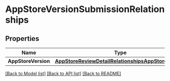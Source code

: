 # AppStoreVersionSubmissionRelationships

## Properties

Name | Type | Description | Notes
------------ | ------------- | ------------- | -------------
**AppStoreVersion** | [**AppStoreReviewDetailRelationshipsAppStoreVersion**](AppStoreReviewDetail_relationships_appStoreVersion.md) |  | [optional] 

[[Back to Model list]](../README.md#documentation-for-models) [[Back to API list]](../README.md#documentation-for-api-endpoints) [[Back to README]](../README.md)


